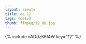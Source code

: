 ```yaml
--- 
layout: sieutv
title: de 12
tags: [detv]
thumb: ffmpeg/12_de.jpg
---
```

{% include oADdzK6f4W key="12" %} 
